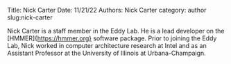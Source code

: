 Title: Nick Carter
Date: 11/21/22
Authors: Nick Carter
category: author
slug:nick-carter

Nick Carter is a staff member in the Eddy Lab.  He is a lead developer on the [HMMER]{https://hmmer.org} software package.  Prior to joining the Eddy Lab, Nick worked in computer architecture research at Intel and as an Assistant Professor at the University of Illinois at Urbana-Champaign.